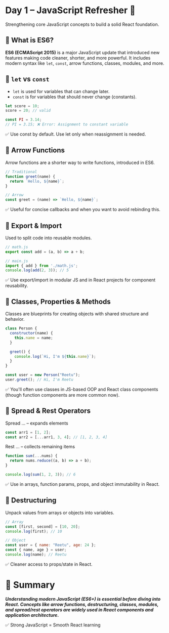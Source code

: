 # Day 1 – JavaScript Refresher 🚀  
Strengthening core JavaScript concepts to build a solid React foundation.

## 📌 What is ES6?

**ES6 (ECMAScript 2015)** is a major JavaScript update that introduced new features making code cleaner, shorter, and more powerful. It includes modern syntax like `let`, `const`, arrow functions, classes, modules, and more.

## 🔹 `let` vs `const`

- `let` is used for variables that can change later.
- `const` is for variables that should never change (constants).

```js
let score = 10;
score = 20; // valid

const PI = 3.14;
// PI = 3.15; ❌ Error: Assignment to constant variable
```

✅ Use const by default. Use let only when reassignment is needed.

## 🔹 Arrow Functions

Arrow functions are a shorter way to write functions, introduced in ES6.

```js
// Traditional
function greet(name) {
  return `Hello, ${name}`;
}

// Arrow
const greet = (name) => `Hello, ${name}`;
```

✅ Useful for concise callbacks and when you want to avoid rebinding this.



## 🔹 Export & Import

Used to split code into reusable modules.

```js
// math.js
export const add = (a, b) => a + b;

// main.js
import { add } from './math.js';
console.log(add(2, 3)); // 5
```

✅ Use export/import in modular JS and in React projects for component reusability.



## 🔹 Classes, Properties & Methods

Classes are blueprints for creating objects with shared structure and behavior.

```js
class Person {
  constructor(name) {
    this.name = name;
  }

  greet() {
    console.log(`Hi, I'm ${this.name}`);
  }
}

const user = new Person("Reetu");
user.greet(); // Hi, I'm Reetu
```

✅ You'll often use classes in JS-based OOP and React class components (though function components are more common now).



## 🔹 Spread & Rest Operators

Spread ... – expands elements

```js
const arr1 = [1, 2];
const arr2 = [...arr1, 3, 4]; // [1, 2, 3, 4]
```

Rest ... – collects remaining items

```js
function sum(...nums) {
  return nums.reduce((a, b) => a + b);
}

console.log(sum(1, 2, 3)); // 6
```

✅ Use in arrays, function params, props, and object immutability in React.



## 🔹  Destructuring

Unpack values from arrays or objects into variables.

```js
// Array
const [first, second] = [10, 20];
console.log(first); // 10

// Object
const user = { name: "Reetu", age: 24 };
const { name, age } = user;
console.log(name); // Reetu
```

✅ Cleaner access to props/state in React.



# 📝 Summary
***Understanding modern JavaScript (ES6+) is essential before diving into React. Concepts like arrow functions, destructuring, classes, modules, and spread/rest operators are widely used in React components and application architecture.***

✅ Strong JavaScript = Smooth React learning